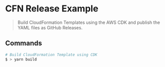 # CFN Release Example

> Build CloudFormation Templates using the AWS CDK and publish the YAML files as GitHub Releases.

## Commands

```bash
# Build CloudFormation Template using CDK
$ > yarn build
```
